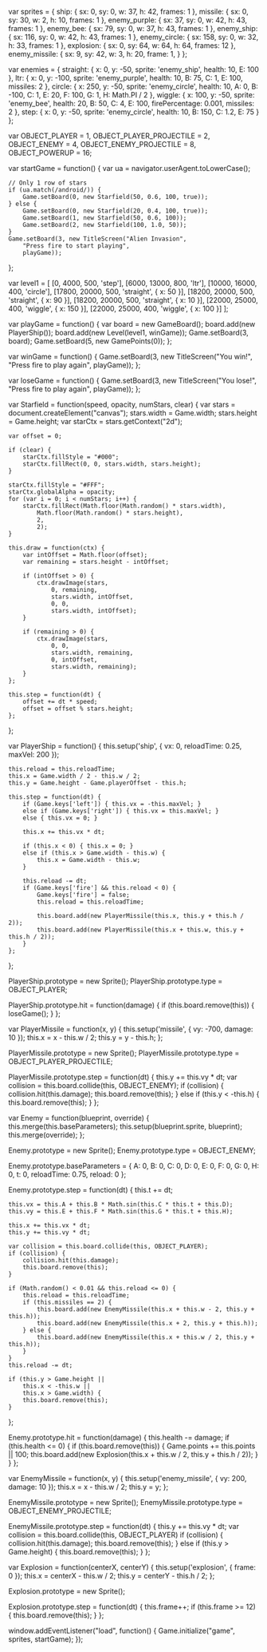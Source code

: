 
var sprites = {
    ship: { sx: 0, sy: 0, w: 37, h: 42, frames: 1 },
    missile: { sx: 0, sy: 30, w: 2, h: 10, frames: 1 },
    enemy_purple: { sx: 37, sy: 0, w: 42, h: 43, frames: 1 },
    enemy_bee: { sx: 79, sy: 0, w: 37, h: 43, frames: 1 },
    enemy_ship: { sx: 116, sy: 0, w: 42, h: 43, frames: 1 },
    enemy_circle: { sx: 158, sy: 0, w: 32, h: 33, frames: 1 },
    explosion: { sx: 0, sy: 64, w: 64, h: 64, frames: 12 },
    enemy_missile: { sx: 9, sy: 42, w: 3, h: 20, frame: 1, }
};

var enemies = {
    straight: { x: 0, y: -50, sprite: 'enemy_ship', health: 10, E: 100 },
    ltr: { x: 0, y: -100, sprite: 'enemy_purple', health: 10, B: 75, C: 1, E: 100, missiles: 2 },
    circle: { x: 250, y: -50, sprite: 'enemy_circle', health: 10, A: 0, B: -100, C: 1, E: 20, F: 100, G: 1, H: Math.PI / 2 },
    wiggle: { x: 100, y: -50, sprite: 'enemy_bee', health: 20, B: 50, C: 4, E: 100, firePercentage: 0.001, missiles: 2 },
    step: { x: 0, y: -50, sprite: 'enemy_circle', health: 10, B: 150, C: 1.2, E: 75 }
};

var OBJECT_PLAYER = 1,
    OBJECT_PLAYER_PROJECTILE = 2,
    OBJECT_ENEMY = 4,
    OBJECT_ENEMY_PROJECTILE = 8,
    OBJECT_POWERUP = 16;

var startGame = function() {
    var ua = navigator.userAgent.toLowerCase();

    // Only 1 row of stars
    if (ua.match(/android/)) {
        Game.setBoard(0, new Starfield(50, 0.6, 100, true));
    } else {
        Game.setBoard(0, new Starfield(20, 0.4, 100, true));
        Game.setBoard(1, new Starfield(50, 0.6, 100));
        Game.setBoard(2, new Starfield(100, 1.0, 50));
    }
    Game.setBoard(3, new TitleScreen("Alien Invasion",
        "Press fire to start playing",
        playGame));
};

var level1 = [
    [0, 4000, 500, 'step'],
    [6000, 13000, 800, 'ltr'],
    [10000, 16000, 400, 'circle'],
    [17800, 20000, 500, 'straight', { x: 50 }],
    [18200, 20000, 500, 'straight', { x: 90 }],
    [18200, 20000, 500, 'straight', { x: 10 }],
    [22000, 25000, 400, 'wiggle', { x: 150 }],
    [22000, 25000, 400, 'wiggle', { x: 100 }]
];

var playGame = function() {
    var board = new GameBoard();
    board.add(new PlayerShip());
    board.add(new Level(level1, winGame));
    Game.setBoard(3, board);
    Game.setBoard(5, new GamePoints(0));
};

var winGame = function() {
    Game.setBoard(3, new TitleScreen("You win!",
        "Press fire to play again",
        playGame));
};

var loseGame = function() {
    Game.setBoard(3, new TitleScreen("You lose!",
        "Press fire to play again",
        playGame));
};

var Starfield = function(speed, opacity, numStars, clear) {
    var stars = document.createElement("canvas");
    stars.width = Game.width;
    stars.height = Game.height;
    var starCtx = stars.getContext("2d");

    var offset = 0;

    if (clear) {
        starCtx.fillStyle = "#000";
        starCtx.fillRect(0, 0, stars.width, stars.height);
    }

    starCtx.fillStyle = "#FFF";
    starCtx.globalAlpha = opacity;
    for (var i = 0; i < numStars; i++) {
        starCtx.fillRect(Math.floor(Math.random() * stars.width),
            Math.floor(Math.random() * stars.height),
            2,
            2);
    }

    this.draw = function(ctx) {
        var intOffset = Math.floor(offset);
        var remaining = stars.height - intOffset;

        if (intOffset > 0) {
            ctx.drawImage(stars,
                0, remaining,
                stars.width, intOffset,
                0, 0,
                stars.width, intOffset);
        }

        if (remaining > 0) {
            ctx.drawImage(stars,
                0, 0,
                stars.width, remaining,
                0, intOffset,
                stars.width, remaining);
        }
    };

    this.step = function(dt) {
        offset += dt * speed;
        offset = offset % stars.height;
    };
};

var PlayerShip = function() {
    this.setup('ship', { vx: 0, reloadTime: 0.25, maxVel: 200 });

    this.reload = this.reloadTime;
    this.x = Game.width / 2 - this.w / 2;
    this.y = Game.height - Game.playerOffset - this.h;

    this.step = function(dt) {
        if (Game.keys['left']) { this.vx = -this.maxVel; }
        else if (Game.keys['right']) { this.vx = this.maxVel; }
        else { this.vx = 0; }

        this.x += this.vx * dt;

        if (this.x < 0) { this.x = 0; }
        else if (this.x > Game.width - this.w) {
            this.x = Game.width - this.w;
        }

        this.reload -= dt;
        if (Game.keys['fire'] && this.reload < 0) {
            Game.keys['fire'] = false;
            this.reload = this.reloadTime;

            this.board.add(new PlayerMissile(this.x, this.y + this.h / 2));
            this.board.add(new PlayerMissile(this.x + this.w, this.y + this.h / 2));
        }
    };
};

PlayerShip.prototype = new Sprite();
PlayerShip.prototype.type = OBJECT_PLAYER;

PlayerShip.prototype.hit = function(damage) {
    if (this.board.remove(this)) {
        loseGame();
    }
};

var PlayerMissile = function(x, y) {
    this.setup('missile', { vy: -700, damage: 10 });
    this.x = x - this.w / 2;
    this.y = y - this.h;
};

PlayerMissile.prototype = new Sprite();
PlayerMissile.prototype.type = OBJECT_PLAYER_PROJECTILE;

PlayerMissile.prototype.step = function(dt) {
    this.y += this.vy * dt;
    var collision = this.board.collide(this, OBJECT_ENEMY);
    if (collision) {
        collision.hit(this.damage);
        this.board.remove(this);
    } else if (this.y < -this.h) {
        this.board.remove(this);
    }
};

var Enemy = function(blueprint, override) {
    this.merge(this.baseParameters);
    this.setup(blueprint.sprite, blueprint);
    this.merge(override);
};

Enemy.prototype = new Sprite();
Enemy.prototype.type = OBJECT_ENEMY;

Enemy.prototype.baseParameters = { A: 0, B: 0, C: 0, D: 0, E: 0, F: 0, G: 0, H: 0, t: 0, reloadTime: 0.75, reload: 0 };

Enemy.prototype.step = function(dt) {
    this.t += dt;

    this.vx = this.A + this.B * Math.sin(this.C * this.t + this.D);
    this.vy = this.E + this.F * Math.sin(this.G * this.t + this.H);

    this.x += this.vx * dt;
    this.y += this.vy * dt;

    var collision = this.board.collide(this, OBJECT_PLAYER);
    if (collision) {
        collision.hit(this.damage);
        this.board.remove(this);
    }

    if (Math.random() < 0.01 && this.reload <= 0) {
        this.reload = this.reloadTime;
        if (this.missiles == 2) {
            this.board.add(new EnemyMissile(this.x + this.w - 2, this.y + this.h));
            this.board.add(new EnemyMissile(this.x + 2, this.y + this.h));
        } else {
            this.board.add(new EnemyMissile(this.x + this.w / 2, this.y + this.h));
        }
    }
    this.reload -= dt;

    if (this.y > Game.height ||
        this.x < -this.w ||
        this.x > Game.width) {
        this.board.remove(this);
    }
};

Enemy.prototype.hit = function(damage) {
    this.health -= damage;
    if (this.health <= 0) {
        if (this.board.remove(this)) {
            Game.points += this.points || 100;
            this.board.add(new Explosion(this.x + this.w / 2,
                this.y + this.h / 2));
        }
    }
};

var EnemyMissile = function(x, y) {
    this.setup('enemy_missile', { vy: 200, damage: 10 });
    this.x = x - this.w / 2;
    this.y = y;
};

EnemyMissile.prototype = new Sprite();
EnemyMissile.prototype.type = OBJECT_ENEMY_PROJECTILE;

EnemyMissile.prototype.step = function(dt) {
    this.y += this.vy * dt;
    var collision = this.board.collide(this, OBJECT_PLAYER)
    if (collision) {
        collision.hit(this.damage);
        this.board.remove(this);
    } else if (this.y > Game.height) {
        this.board.remove(this);
    }
};

var Explosion = function(centerX, centerY) {
    this.setup('explosion', { frame: 0 });
    this.x = centerX - this.w / 2;
    this.y = centerY - this.h / 2;
};

Explosion.prototype = new Sprite();

Explosion.prototype.step = function(dt) {
    this.frame++;
    if (this.frame >= 12) {
        this.board.remove(this);
    }
};

window.addEventListener("load", function() {
    Game.initialize("game", sprites, startGame);
});
